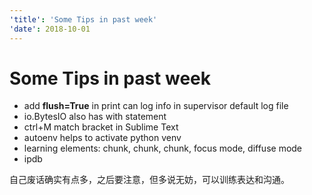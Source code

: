 ```yaml
---
'title': 'Some Tips in past week'
'date': 2018-10-01
---
```

# Some Tips in past week

- add **flush=True** in print can log info in supervisor default log file
- io.BytesIO also has with statement
- ctrl+M match bracket in Sublime Text
- autoenv helps to activate python venv
- learning elements: chunk, chunk, chunk, focus mode, diffuse mode
- ipdb

自己废话确实有点多，之后要注意，但多说无妨，可以训练表达和沟通。